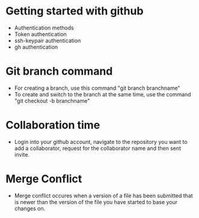 # Getting started with github
* Authentication methods
* Token authentication
* ssh-keypair authentication
* gh authentication
# Git branch command
* For creating a branch, use this command "git branch branchname"
* To create and switch to the branch at the same time, use the command "git checkout -b branchname"

# Collaboration time 

* Login into your github account, navigate to the repository you want to add a collaborator,
	request for the collaborator name and then sent invite.

# Merge Conflict
* Merge conflict occures when a version of a file has been submitted that is newer than the version of the file  you have started to base your changes on.
